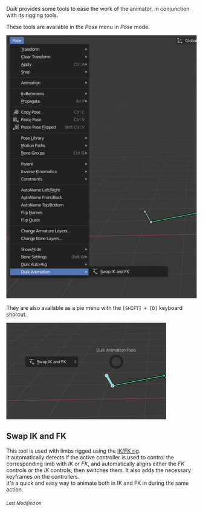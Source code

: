 *Duik* provides some tools to ease the work of the animator, in conjunction with its rigging tools.

These tools are available in the *Pose* menu in *Pose* mode.

![Animation Menu](img/pose-menu-animation.png)

They are also available as a pie menu with the `[SHIFT] + [D]` keyboard shorcut.

![Animation Menu](img/pie-menu-animation.png)

## Swap IK and FK

This tool is used with limbs rigged using the [IK/FK rig](ikfk.md).  
It automatically detects if the active controller is used to control the corresponding limb with *IK* or *FK*, and automatically aligns either the *FK* controls or the *IK* controls, then switches them. It also adds the necessary keyframes on the controllers.  
It's a quick and easy way to animate both in IK and FK in during the same action.




<sub>*Last Modified on <script type="text/javascript"> document.write(document.lastModified) </script>*</sub>